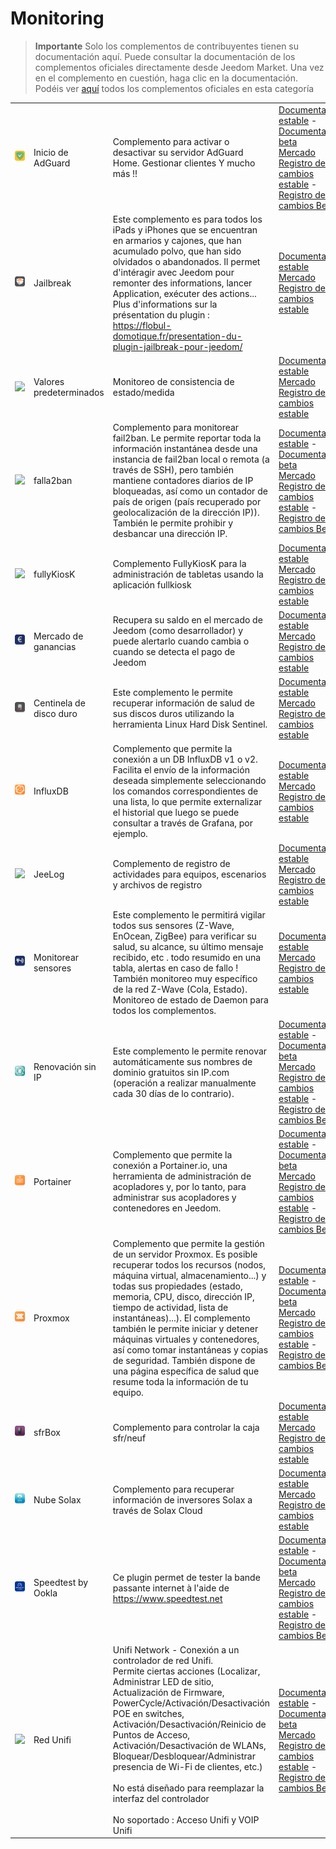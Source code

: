 
# Monitoring


>**Importante**
>Solo los complementos de contribuyentes tienen su documentación aquí. Puede consultar la documentación de los complementos oficiales directamente desde Jeedom Market. Una vez en el complemento en cuestión, haga clic en la documentación.
>Podéis ver [aquí](https://market.jeedom.com/index.php?v=d&p=market&type=plugin&categorie=monitoring) todos los complementos oficiales en esta categoría


| | | | |
|--- | --- | --- | ---|
|<img src="AdGuard/AdGuard_icon.png" class="pluginLogo" width="100" />|Inicio de AdGuard|Complemento para activar o desactivar su servidor AdGuard Home. Gestionar clientes Y mucho más !!|[Documentación estable](https://nebzhb.github.io/jeedom_docs/plugins/AdGuard/es_ES/) - [Documentación beta](https://nebzhb.github.io/jeedom_docs/plugins/AdGuard/es_ES/)<br/>[Mercado](https://market.jeedom.com/index.php?v=d&p=market_display&id=4196)<br/>[Registro de cambios estable](https://nebzhb.github.io/jeedom_docs/plugins/AdGuard/es_ES/changelog) - [Registro de cambios Beta](https://nebzhb.github.io/jeedom_docs/plugins/AdGuard/es_ES/changelog)|
|<img src="Jailbreak/Jailbreak_icon.png" class="pluginLogo" width="100" />|Jailbreak|Este complemento es para todos los iPads y iPhones que se encuentran en armarios y cajones, que han acumulado polvo, que han sido olvidados o abandonados. Il permet d'intéragir avec Jeedom pour remonter des informations, lancer Application, exécuter des actions... Plus d'informations sur la présentation du plugin : https://flobul-domotique.fr/presentation-du-plugin-jailbreak-pour-jeedom/|[Documentación estable](https://flobul-domotique.fr/documentation-du-plugin-jailbreak-pour-jeedom/)<br/>[Mercado](https://market.jeedom.com/index.php?v=d&p=market_display&id=3928)<br/>[Registro de cambios estable](https://flobul-domotique.fr/liste-des-versions-du-plugin-jailbreak-pour-jeedom/)|
|<img src="defauts/defauts_icon.png" class="pluginLogo" width="100" />|Valores predeterminados|Monitoreo de consistencia de estado/medida|[Documentación estable](https://ktn001.github.io/es_ES/defauts/index.html)<br/>[Mercado](https://market.jeedom.com/index.php?v=d&p=market_display&id=4147)<br/>[Registro de cambios estable](https://ktn001.github.io/es_ES/defauts/changelog.html)|
|<img src="falla2ban/falla2ban_icon.png" class="pluginLogo" width="100" />|falla2ban|Complemento para monitorear fail2ban. Le permite reportar toda la información instantánea desde una instancia de fail2ban local o remota (a través de SSH), pero también mantiene contadores diarios de IP bloqueadas, así como un contador de país de origen (país recuperado por geolocalización de la dirección IP)).<br>También le permite prohibir y desbancar una dirección IP.|[Documentación estable](https://mips2648.github.io/jeedom-plugins-docs/falla2ban/es_ES/) - [Documentación beta](https://mips2648.github.io/jeedom-plugins-docs/falla2ban/es_ES/)<br/>[Mercado](https://market.jeedom.com/index.php?v=d&p=market_display&id=4439)<br/>[Registro de cambios estable](https://mips2648.github.io/jeedom-plugins-docs/falla2ban/es_ES/changelog) - [Registro de cambios Beta](https://mips2648.github.io/jeedom-plugins-docs/falla2ban/es_ES/changelog)|
|<img src="fullyKiosK/fullyKiosK_icon.png" class="pluginLogo" width="100" />|fullyKiosK|Complemento FullyKiosK para la administración de tabletas usando la aplicación fullkiosk|[Documentación estable](https://sebsst.github.io/fullyKiosK/es_ES/)<br/>[Mercado](https://market.jeedom.com/index.php?v=d&p=market_display&id=3406)<br/>[Registro de cambios estable](https://sebsst.github.io/fullyKiosK/es_ES/changelog)|
|<img src="gain_market/gain_market_icon.png" class="pluginLogo" width="100" />|Mercado de ganancias|Recupera su saldo en el mercado de Jeedom (como desarrollador) y puede alertarlo cuando cambia o cuando se detecta el pago de Jeedom|[Documentación estable](https://frixo3190.github.io/jeedom_plugins/gain_market/docs/es_ES/)<br/>[Mercado](https://market.jeedom.com/index.php?v=d&p=market_display&id=4228)<br/>[Registro de cambios estable](https://frixo3190.github.io/jeedom_plugins/gain_market/docs/es_ES/#changelog)|
|<img src="hdsentinel/hdsentinel_icon.png" class="pluginLogo" width="100" />|Centinela de disco duro|Este complemento le permite recuperar información de salud de sus discos duros utilizando la herramienta Linux Hard Disk Sentinel.|[Documentación estable](https://flobul-domotique.fr/presentation-et-documentation-du-plugin-hdsentinel-pour-jeedom/)<br/>[Mercado](https://market.jeedom.com/index.php?v=d&p=market_display&id=4247)<br/>[Registro de cambios estable](https://flobul-domotique.fr/liste-des-versions-du-plugin-hdsentinel-pour-jeedom/)|
|<img src="influxdb/influxdb_icon.png" class="pluginLogo" width="100" />|InfluxDB|Complemento que permite la conexión a un DB InfluxDB v1 o v2. Facilita el envío de la información deseada simplemente seleccionando los comandos correspondientes de una lista, lo que permite externalizar el historial que luego se puede consultar a través de Grafana, por ejemplo.|[Documentación estable](https://mips2648.github.io/jeedom-plugins-docs/influxdb/es_ES/)<br/>[Mercado](https://market.jeedom.com/index.php?v=d&p=market_display&id=3935)<br/>[Registro de cambios estable](https://mips2648.github.io/jeedom-plugins-docs/influxdb/es_ES/changelog)|
|<img src="jeelog/jeelog_icon.png" class="pluginLogo" width="100" />|JeeLog|Complemento de registro de actividades para equipos, escenarios y archivos de registro|[Documentación estable](https://kiboost.github.io/jeedom_docs/plugins/jeelog/es_ES/)<br/>[Mercado](https://market.jeedom.com/index.php?v=d&p=market_display&id=3362)<br/>[Registro de cambios estable](https://kiboost.github.io/jeedom_docs/plugins/jeelog/es_ES/changelog.html)|
|<img src="monitorsensor/monitorsensor_icon.png" class="pluginLogo" width="100" />|Monitorear sensores|Este complemento le permitirá vigilar todos sus sensores (Z-Wave, EnOcean, ZigBee) para verificar su salud, su alcance, su último mensaje recibido, etc . todo resumido en una tabla, alertas en caso de fallo ! También monitoreo muy específico de la red Z-Wave (Cola, Estado). Monitoreo de estado de Daemon para todos los complementos.|[Documentación estable](https://frixo3190.github.io/jeedom_plugins/monitor_sensors/docs/es_ES/)<br/>[Mercado](https://market.jeedom.com/index.php?v=d&p=market_display&id=4207)<br/>[Registro de cambios estable](https://frixo3190.github.io/jeedom_plugins/monitor_sensors/docs/es_ES/#changelog)|
|<img src="noip/noip_icon.png" class="pluginLogo" width="100" />|Renovación sin IP|Este complemento le permite renovar automáticamente sus nombres de dominio gratuitos sin IP.com (operación a realizar manualmente cada 30 días de lo contrario).|[Documentación estable](https://tomitomas.github.io/jeedom_doc/NoIp/es_ES/) - [Documentación beta](https://tomitomas.github.io/jeedom_doc/NoIp/es_ES/)<br/>[Mercado](https://market.jeedom.com/index.php?v=d&p=market_display&id=4112)<br/>[Registro de cambios estable](https://tomitomas.github.io/jeedom_doc/NoIp/es_ES/changelog) - [Registro de cambios Beta](https://tomitomas.github.io/jeedom_doc/NoIp/es_ES/changelog_beta)|
|<img src="portainer/portainer_icon.png" class="pluginLogo" width="100" />|Portainer|Complemento que permite la conexión a Portainer.io, una herramienta de administración de acopladores y, por lo tanto, para administrar sus acopladores y contenedores en Jeedom.|[Documentación estable](https://mips2648.github.io/jeedom-plugins-docs/portainer/es_ES/) - [Documentación beta](https://mips2648.github.io/jeedom-plugins-docs/portainer/es_ES/)<br/>[Mercado](https://market.jeedom.com/index.php?v=d&p=market_display&id=3931)<br/>[Registro de cambios estable](https://mips2648.github.io/jeedom-plugins-docs/portainer/es_ES/changelog) - [Registro de cambios Beta](https://mips2648.github.io/jeedom-plugins-docs/portainer/es_ES/changelog)|
|<img src="proxmox/proxmox_icon.png" class="pluginLogo" width="100" />|Proxmox|Complemento que permite la gestión de un servidor Proxmox. Es posible recuperar todos los recursos (nodos, máquina virtual, almacenamiento...) y todas sus propiedades (estado, memoria, CPU, disco, dirección IP, tiempo de actividad, lista de instantáneas)...). El complemento también le permite iniciar y detener máquinas virtuales y contenedores, así como tomar instantáneas y copias de seguridad. También dispone de una página específica de salud que resume toda la información de tu equipo.|[Documentación estable](https://mips2648.github.io/jeedom-plugins-docs/proxmox/es_ES/) - [Documentación beta](https://mips2648.github.io/jeedom-plugins-docs/proxmox/es_ES/)<br/>[Mercado](https://market.jeedom.com/index.php?v=d&p=market_display&id=3835)<br/>[Registro de cambios estable](https://mips2648.github.io/jeedom-plugins-docs/proxmox/es_ES/changelog) - [Registro de cambios Beta](https://mips2648.github.io/jeedom-plugins-docs/proxmox/es_ES/changelog)|
|<img src="sfrBox/sfrBox_icon.png" class="pluginLogo" width="100" />|sfrBox|Complemento para controlar la caja sfr/neuf|[Documentación estable](https://limad.github.io/plugins-docs/plugin-sfrBox/)<br/>[Mercado](https://market.jeedom.com/index.php?v=d&p=market_display&id=3752)<br/>[Registro de cambios estable](https://limad.github.io/plugins-docs/plugin-sfrBox/es_ES/changelog.html)|
|<img src="solaxcloud/solaxcloud_icon.png" class="pluginLogo" width="100" />|Nube Solax|Complemento para recuperar información de inversores Solax a través de Solax Cloud|[Documentación estable](https://phroc.github.io/Jeedom_Solaxcloud/es_ES/)<br/>[Mercado](https://market.jeedom.com/index.php?v=d&p=market_display&id=4049)<br/>[Registro de cambios estable](https://phroc.github.io/Jeedom_Solaxcloud/es_ES/changelog)|
|<img src="speedtestByOokla/speedtestByOokla_icon.png" class="pluginLogo" width="100" />|Speedtest by Ookla|Ce plugin permet de tester la bande passante internet à l'aide de https://www.speedtest.net|[Documentación estable](https://spine34.github.io/jeedom-plugin-speedtestByOokla/es_ES/) - [Documentación beta](https://spine34.github.io/jeedom-plugin-speedtestByOokla/es_ES/beta/)<br/>[Mercado](https://market.jeedom.com/index.php?v=d&p=market_display&id=4345)<br/>[Registro de cambios estable](https://spine34.github.io/jeedom-plugin-speedtestByOokla/es_ES/changelog) - [Registro de cambios Beta](https://spine34.github.io/jeedom-plugin-speedtestByOokla/es_ES/beta/changelog)|
|<img src="unifi/unifi_icon.png" class="pluginLogo" width="100" />|Red Unifi|Unifi Network - Conexión a un controlador de red Unifi.<br/>Permite ciertas acciones (Localizar, Administrar LED de sitio, Actualización de Firmware, PowerCycle/Activación/Desactivación POE en switches, Activación/Desactivación/Reinicio de Puntos de Acceso, Activación/Desactivación de WLANs, Bloquear/Desbloquear/Administrar presencia de Wi-Fi de clientes, etc.)<br/><br/>No está diseñado para reemplazar la interfaz del controlador<br/><br/>No soportado : Acceso Unifi y VOIP Unifi|[Documentación estable](https://nebzhb.github.io/jeedom_docs/plugins/unifi/es_ES/) - [Documentación beta](https://nebzhb.github.io/jeedom_docs/plugins/unifi/es_ES/)<br/>[Mercado](https://market.jeedom.com/index.php?v=d&p=market_display&id=3433)<br/>[Registro de cambios estable](https://nebzhb.github.io/jeedom_docs/plugins/unifi/es_ES/changelog) - [Registro de cambios Beta](https://nebzhb.github.io/jeedom_docs/plugins/unifi/es_ES/changelog)|

